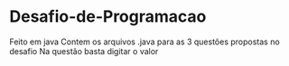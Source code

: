 # Desafio-de-Programacao
 Feito em java
 Contem os arquivos .java para as 3 questões propostas no desafio
 Na questão basta digitar o valor  
